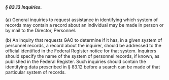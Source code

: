 ##### § 83.13 Inquiries. #####

(a) General inquiries to request assistance in identifying which system of records may contain a record about an individual may be made in person or by mail to the Director, Personnel.

(b) An inquiry that requests GAO to determine if it has, in a given system of personnel records, a record about the inquirer, should be addressed to the official identified in the Federal Register notice for that system. Inquirers should specify the name of the system of personnel records, if known, as published in the Federal Register. Such inquiries should contain the identifying data prescribed in § 83.12 before a search can be made of that particular system of records.